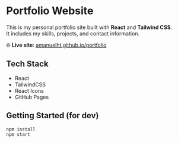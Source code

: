 # Portfolio Website


This is my personal portfolio site built with **React** and **Tailwind CSS**.  
It includes my skills, projects, and contact information.

🌐 **Live site**: [amanuelht.github.io/portfolio](https://amanuelht.github.io/portfolio)

## Tech Stack

- React
- TailwindCSS
- React Icons
- GitHub Pages

## Getting Started (for dev)

```bash
npm install
npm start
